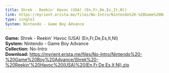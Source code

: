 ```yaml
---
title: Shrek - Reekin' Havoc (USA) (En,Fr,De,Es,It,Nl)
link: https://myrient.erista.me/files/No-Intro/Nintendo%20-%20Game%20Boy%20Advance/Shrek%20-%20Reekin'%20Havoc%20(USA)%20(En,Fr,De,Es,It,Nl).zip
type: single1
System: Nintendo - Game Boy Advance
---
```

<b>Game:</b> Shrek - Reekin' Havoc (USA) (En,Fr,De,Es,It,Nl)<br>
<b>System:</b> Nintendo - Game Boy Advance<br>
<b>Collection:</b> No-Intro<br>
<b>Download:</b> https://myrient.erista.me/files/No-Intro/Nintendo%20-%20Game%20Boy%20Advance/Shrek%20-%20Reekin'%20Havoc%20(USA)%20(En,Fr,De,Es,It,Nl).zip